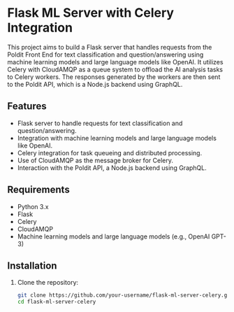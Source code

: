 # Flask ML Server with Celery Integration

This project aims to build a Flask server that handles requests from the Poldit Front End for text classification and question/answering using machine learning models and large language models like OpenAI. It utilizes Celery with CloudAMQP as a queue system to offload the AI analysis tasks to Celery workers. The responses generated by the workers are then sent to the Poldit API, which is a Node.js backend using GraphQL.

## Features

- Flask server to handle requests for text classification and question/answering.
- Integration with machine learning models and large language models like OpenAI.
- Celery integration for task queueing and distributed processing.
- Use of CloudAMQP as the message broker for Celery.
- Interaction with the Poldit API, a Node.js backend using GraphQL.

## Requirements

- Python 3.x
- Flask
- Celery
- CloudAMQP
- Machine learning models and large language models (e.g., OpenAI GPT-3)

## Installation

1. Clone the repository:

   ```bash
   git clone https://github.com/your-username/flask-ml-server-celery.git
   cd flask-ml-server-celery
   ```
